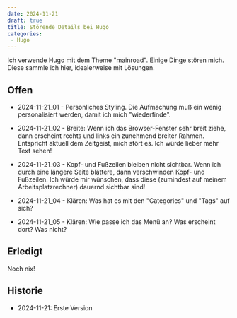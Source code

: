 ```yaml
---
date: 2024-11-21
draft: true
title: Störende Details bei Hugo
categories:
 - Hugo
---
```


<!--Störende Details bei Hugo-->
<!--=========================-->

Ich verwende Hugo mit dem Theme "mainroad".
Einige Dinge stören mich. Diese sammle
ich hier, idealerweise mit Lösungen.

<!--more-->

Offen
-----

- 2024-11-21_01 - Persönliches Styling. Die Aufmachung muß ein wenig personalisiert
  werden, damit ich mich "wiederfinde".

- 2024-11-21_02 - Breite: Wenn ich das Browser-Fenster sehr breit ziehe, dann
  erscheint rechts und links ein zunehmend breiter Rahmen.
  Entspricht aktuell dem Zeitgeist, mich stört es. Ich würde lieber
  mehr Text sehen!

- 2024-11-21_03 - Kopf- und Fußzeilen bleiben nicht sichtbar. Wenn ich durch
  eine längere Seite blättere, dann verschwinden Kopf- und Fußzeilen.
  Ich würde mir wünschen, dass diese (zumindest auf meinem Arbeitsplatzrechner)
  dauernd sichtbar sind!

- 2024-11-21_04 - Klären: Was hat es mit den "Categories" und "Tags" auf
  sich?

- 2024-11-21_05 - Klären: Wie passe ich das Menü an? Was erscheint dort? Was
  nicht?

Erledigt
--------

Noch nix!

Historie
--------

- 2024-11-21: Erste Version
